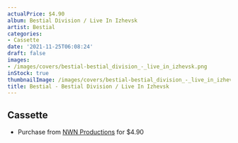 ```yaml
---
actualPrice: $4.90
album: Bestial Division / Live In Izhevsk
artist: Bestial
categories:
- Cassette
date: '2021-11-25T06:08:24'
draft: false
images:
- /images/covers/bestial-bestial_division_-_live_in_izhevsk.png
inStock: true
thumbnailImage: /images/covers/bestial-bestial_division_-_live_in_izhevsk-thumb.png
title: Bestial - Bestial Division / Live In Izhevsk
---
```


## Cassette
* Purchase from [NWN Productions](http://shop.nwnprod.com/index.php?route=product/product&path=73&product_id=11148&sort=pd.name&order=ASC) for $4.90
